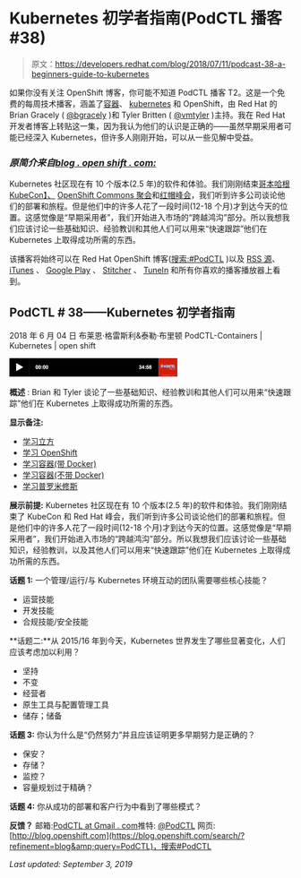 # Kubernetes 初学者指南(PodCTL 播客#38)

> 原文：<https://developers.redhat.com/blog/2018/07/11/podcast-38-a-beginners-guide-to-kubernetes>

如果你没有关注 OpenShift 博客，你可能不知道 PodCTL 播客 T2。这是一个免费的每周技术播客，涵盖了[容器](https://developers.redhat.com/topics/containers/)、 [kubernetes](https://developers.redhat.com/topics/kubernetes/) 和 OpenShift，由 Red Hat 的 Brian Gracely ( [@bgracely](https://twitter.com/bgracely) )和 Tyler Britten ( [@vmtyler](https://twitter.com/vmtyler) )主持。我在 Red Hat 开发者博客上转贴这一集，因为我认为他们的认识是正确的——虽然早期采用者可能已经深入 Kubernetes，但许多人刚刚开始，可以从一些见解中受益。

### *原简介来自[blog . open shift . com:](https://blog.openshift.com/podcast-podctl-38-a-beginners-guide-to-kubernetes/)*

Kubernetes 社区现在有 10 个版本(2.5 年)的软件和体验。我们刚刚结束[哥本哈根 KubeCon】、](https://www.youtube.com/playlist?list=PLj6h78yzYM2N8GdbjmhVU65KYm_68qBmo) [OpenShift Commons 聚会](https://www.youtube.com/playlist?list=PLaR6Rq6Z4Iqe5zqMhgvStXJB9d83rKRHf)和[红帽峰会](https://www.youtube.com/playlist?list=PLaR6Rq6Z4IqdtOkaBwLBg2kjmFa8I0hwJ)，我们听到许多公司谈论他们的部署和旅程。但是他们中的许多人花了一段时间(12-18 个月)才到达今天的位置。这感觉像是“早期采用者”，我们开始进入市场的“跨越鸿沟”部分。所以我想我们应该讨论一些基础知识、经验教训和其他人们可以用来“快速跟踪”他们在 Kubernetes 上取得成功所需的东西。

该播客将始终可以在 Red Hat OpenShift 博客([搜索:#PodCTL](https://blog.openshift.com/search/?refinement=blog&query=PodCTL) )以及 [RSS 源](http://bit.ly/2uWqaHe)、 [iTunes](https://itunes.apple.com/us/podcast/podctl-1-3-6-ways-to-love-kubernetes/id1270983443?i=1000390948443&mt=2) 、 [Google Play](http://bit.ly/2uIGoo5) 、 [Stitcher](http://bit.ly/2vWmZnG) 、 [TuneIn](https://tunein.com/radio/PodCTL---Containers--Kubernetes--OpenShift-p1024049/) 和所有你喜欢的播客播放器上看到。

## PodCTL # 38——Kubernetes 初学者指南

2018 年 6 月 04 日
布莱恩·格雷斯利&泰勒·布里顿
PodCTL-Containers | Kubernetes | open shift

[![](img/361edb18d530990d53c1f5b19cc16af8.png)](https://www.buzzsprout.com/110399/718643-podctl-38-a-beginners-guide-to-kubernetes)

**概述** : Brian 和 Tyler 谈论了一些基础知识、经验教训和其他人们可以用来“快速跟踪”他们在 Kubernetes 上取得成功所需的东西。

**显示备注:**

*   [学习立方](https://www.katacoda.com/courses/kubernetes)
*   [学习 OpenShift](https://learn.openshift.com/)
*   [学习容器(带 Docker)](https://www.katacoda.com/courses/docker)
*   [学习容器(不带 Docker)](https://www.katacoda.com/courses/containers-without-docker)
*   [学习普罗米修斯](https://www.katacoda.com/courses/prometheus)

**展示前提:**
Kubernetes 社区现在有 10 个版本(2.5 年)的软件和体验。我们刚刚结束了 KubeCon 和 Red Hat 峰会，我们听到许多公司谈论他们的部署和旅程。但是他们中的许多人花了一段时间(12-18 个月)才到达今天的位置。这感觉像是“早期采用者”，我们开始进入市场的“跨越鸿沟”部分。所以我想我们应该讨论一些基础知识，经验教训，以及其他人们可以用来“快速跟踪”他们在 Kubernetes 上取得成功所需的东西。

**话题 1:** 一个管理/运行/与 Kubernetes 环境互动的团队需要哪些核心技能？

*   运营技能
*   开发技能
*   合规技能/安全技能

**话题二:**从 2015/16 年到今天，Kubernetes 世界发生了哪些显著变化，人们应该考虑加以利用？

*   坚持
*   不变
*   经营者
*   原生工具与配置管理工具
*   储存；储备

**话题 3:** 你认为什么是“仍然努力”并且应该证明更多早期努力是正确的？

*   保安？
*   存储？
*   监控？
*   容量规划过于精确？

**话题 4:** 你从成功的部署和客户行为中看到了哪些模式？

**反馈？**
邮箱:[PodCTL at Gmail . com](mailto:podctl@gmail.com)推特: [@PodCTL](https://twitter.com/PodCTL)
网页:[http://blog.openshift.com](https://blog.openshift.com/search/?refinement=blog&amp;query=PodCTL)，搜索#PodCTL

*Last updated: September 3, 2019*